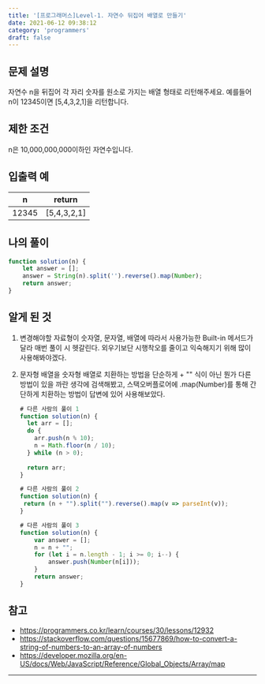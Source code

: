 ```yaml
---
title: '[프로그래머스]Level-1. 자연수 뒤집어 배열로 만들기'
date: 2021-06-12 09:38:12
category: 'programmers'
draft: false
---
```



## 문제 설명

자연수 n을 뒤집어 각 자리 숫자를 원소로 가지는 배열 형태로 리턴해주세요. 예를들어 n이 12345이면 [5,4,3,2,1]을 리턴합니다.

## 제한 조건

n은 10,000,000,000이하인 자연수입니다.

## 입출력 예

| n     | return      |
| ----- | ----------- |
| 12345 | [5,4,3,2,1] |

## 나의 풀이

```javascript
function solution(n) {
    let answer = [];
    answer = String(n).split('').reverse().map(Number);
    return answer;
}
```

## 알게 된 것

1. 변경해야할 자료형이 숫자열, 문자열, 배열에 따라서 사용가능한 Built-in 메서드가 달라 매번 풀이 시 헷갈린다. 외우기보단 시행착오를 줄이고 익숙해지기 위해 많이 사용해봐야겠다.

2. 문자형 배열을 숫자형 배열로 치환하는 방법을 단순하게 + "" 식이 아닌 뭔가 다른 방법이 있을 까란 생각에 검색해봤고, 스택오버플로어에 .map(Number)를 통해 간단하게 치환하는 방법이 답변에 있어 사용해보았다. 

   ```javascript
   # 다른 사람의 풀이 1
   function solution(n) {
     let arr = [];
     do {
       arr.push(n % 10);
       n = Math.floor(n / 10);
     } while (n > 0);
     
     return arr;
   }
   
   # 다른 사람의 풀이 2
   function solution(n) {
   	return (n + "").split("").reverse().map(v => parseInt(v));
   }
   
   # 다른 사람의 풀이 3
   function solution(n) {
       var answer = [];
       n = n + "";
       for (let i = n.length - 1; i >= 0; i--) {
           answer.push(Number(n[i]));
       }
       return answer;
   }
   ```

## 참고

* https://programmers.co.kr/learn/courses/30/lessons/12932
* https://stackoverflow.com/questions/15677869/how-to-convert-a-string-of-numbers-to-an-array-of-numbers
* https://developer.mozilla.org/en-US/docs/Web/JavaScript/Reference/Global_Objects/Array/map

---


